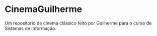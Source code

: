 # CinemaGuilherme
Um repositório de cinema clássico feito por Guilherme para o curso de Sistemas de Informação.
